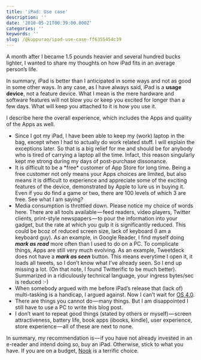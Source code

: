 ```yaml
---
title: 'iPad: Use case'
description: ''
date: '2010-05-21T00:39:00.000Z'
categories: ''
keywords: ''
slug: /@kuppurao/ipad-use-case-ff6355454c39
---
```


A month after I became 1.5 pounds heavier and several hundred bucks lighter, I wanted to share my thoughts on how iPad fits in an average person’s life.

In summary, iPad is better than I anticipated in some ways and not as good in some other ways. In any case, as I have always said, iPad is a **usage device**, not a feature device. What I mean is the mere hardware and software features will not blow you or keep you excited for longer than a few days. What will keep you attached to it is how you use it.

I describe here the overall experience, which includes the Apps and quality of the Apps as well.

*   Since I got my iPad, I have been able to keep my (work) laptop in the bag, except when I had to actually do work related stuff. I will explain the exceptions later. So that is a big relief for me and should be for anybody who is tired of carrying a laptop all the time. Infact, this reason singularly kept me strong during my days of post-purchase dissonance.
*   It is difficult to be a \*free\* customer of App Store for long time. Being a free customer not only means your Apps choices are limited, but also means it is difficult to experience and appreciate some of the exciting features of the device, demonstrated by Apple to lure us in buying it. Even if you do find a game or two, there are 100 levels of which 3 are free. See what I am saying?
*   Media consumption is throttled down. Please notice my choice of words here. There are all tools available — feed readers, video players, Twitter clients, print-style newspapers — to pour the information into your gadget, but the rate at which you gulp it is significantly reduced. This could be bcoz of reduced screen size, lack of keyboard (I am a keyboard guy). As an example, in Google Reader, I find myself doing **_mark as read_** more often than I used to do on a PC. To complicate things, Apps are still very much evolving. As an example, Tweetdeck does not have a **_mark as seen_** button. This means everytime I open it, it loads all tweets, so I don’t know what I’ve already seen. So I end up missing a lot. (On that note, I found Twitterific to be much better). Summarized in a ridiculously technical language, your ingress bytes/sec is reduced :-)
*   When somebody argued with me before iPad’s release that (lack of) multi-tasking is a handicap, I argued against. Now I can’t wait for [OS 4.0](http://kuppurao.com/blog/2010/04/review-iphone-os-4-0/ "Review – iPhone OS 4.0").
*   There are things you cannot do — many things. But I am disappointed I still have to use a PC to write this blog post.
*   I don’t want to repeat good things (stated by others or myself) — screen attractiveness, battery life, book apps (ibooks, kindle), user experience, store experience — all of these are next to none.

In summary, my recommendation is — if you have not already invested in an e-reader and intend doing so, buy an iPad. Otherwise, stick to what you have. If you are on a budget, [Nook](http://www.amazon.com/Barnes-Noble-NOOK-ebook-reader/dp/1400599997?ie=UTF8&tag=shakti-20&link_code=btl&camp=213689&creative=392969) is a terrific choice.